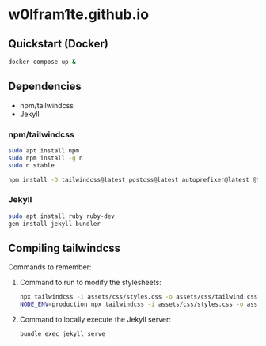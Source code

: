 # w0lfram1te.github.io

## Quickstart (Docker)

```bash
docker-compose up &
```

## Dependencies
- npm/tailwindcss
- Jekyll

### npm/tailwindcss
```bash
sudo apt install npm
sudo npm install -g n
sudo n stable
```
```bash
npm install -D tailwindcss@latest postcss@latest autoprefixer@latest @tailwindcss/typography
```

### Jekyll
```bash
sudo apt install ruby ruby-dev
gem install jekyll bundler
```

## Compiling tailwindcss
Commands to remember:
1. Command to run to modify the stylesheets:
	```bash
	npx tailwindcss -i assets/css/styles.css -o assets/css/tailwind.css --watch
	NODE_ENV=production npx tailwindcss -i assets/css/styles.css -o assets/css/tailwind-prod.css --watch
	```

2. Command to locally execute the Jekyll server:
	```bash
	bundle exec jekyll serve
	```


